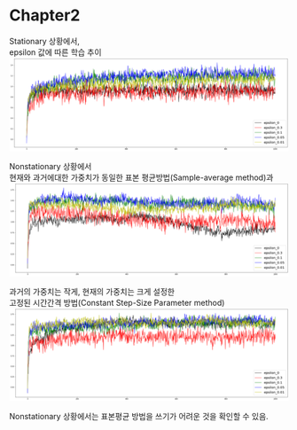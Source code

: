 # Chapter2



Stationary 상황에서,   
epsilon 값에 따른 학습 추이 
![stationary](img/stationary_sample_avg.png)
   
   

Nonstationary 상황에서      
현재와 과거에대한 가중치가 동일한 표본 평균방법(Sample-average method)과    
![sample1](img/nonstationary_sample_avg.png)    
     
    

과거의 가중치는 작게, 현재의 가중치는 크게 설정한    
고정된 시간간격 방법(Constant Step-Size Parameter method)
![sample2](img/nonstationary_fixed.png)    

Nonstationary 상황에서는 표본평균 방법을 쓰기가 어려운 것을 확인할 수 있음.